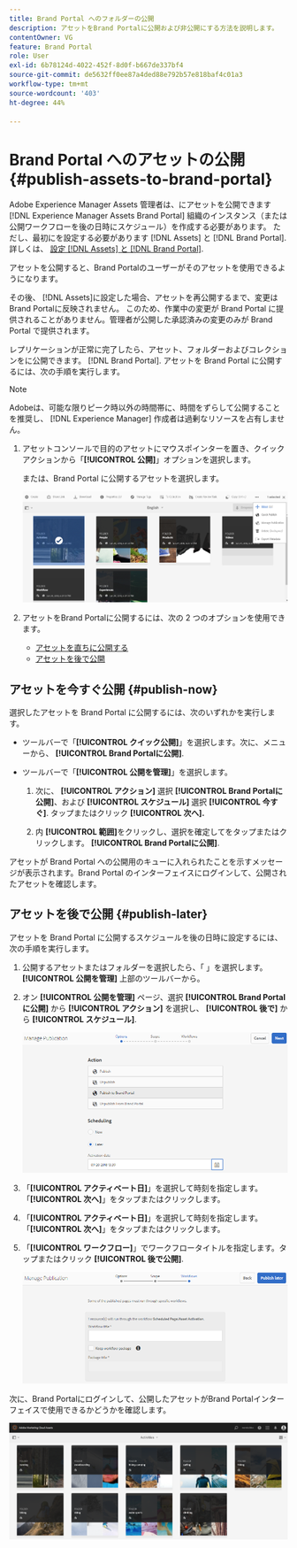 ```yaml
---
title: Brand Portal へのフォルダーの公開
description: アセットをBrand Portalに公開および非公開にする方法を説明します。
contentOwner: VG
feature: Brand Portal
role: User
exl-id: 6b78124d-4022-452f-8d0f-b667de337bf4
source-git-commit: de5632ff0ee87a4ded88e792b57e818baf4c01a3
workflow-type: tm+mt
source-wordcount: '403'
ht-degree: 44%

---
```


# Brand Portal へのアセットの公開 {#publish-assets-to-brand-portal}

Adobe Experience Manager Assets 管理者は、にアセットを公開できます [!DNL Experience Manager Assets Brand Portal] 組織のインスタンス（または公開ワークフローを後の日時にスケジュール）を作成する必要があります。 ただし、最初にを設定する必要があります [!DNL Assets] と [!DNL Brand Portal]. 詳しくは、 [設定 [!DNL Assets] と [!DNL Brand Portal]](configure-aem-assets-with-brand-portal.md).

アセットを公開すると、Brand Portalのユーザーがそのアセットを使用できるようになります。

その後、 [!DNL Assets]に設定した場合、アセットを再公開するまで、変更はBrand Portalに反映されません。 このため、作業中の変更が Brand Portal に提供されることがありません。管理者が公開した承認済みの変更のみが Brand Portal で提供されます。

レプリケーションが正常に完了したら、アセット、フォルダーおよびコレクションをに公開できます。 [!DNL Brand Portal]. アセットを Brand Portal に公開するには、次の手順を実行します。

>[!NOTE]
>
>Adobeは、可能な限りピーク時以外の時間帯に、時間をずらして公開することを推奨し、 [!DNL Experience Manager] 作成者は過剰なリソースを占有しません。

1. アセットコンソールで目的のアセットにマウスポインターを置き、クイックアクションから「**[!UICONTROL 公開]**」オプションを選択します。

   または、Brand Portal に公開するアセットを選択します。

   ![publish2bp-2](assets/publish2bp-2.png)

2. アセットをBrand Portalに公開するには、次の 2 つのオプションを使用できます。
   * [アセットを直ちに公開する](#publish-now)
   * [アセットを後で公開](#publish-later)

## アセットを今すぐ公開 {#publish-now}

選択したアセットを Brand Portal に公開するには、次のいずれかを実行します。

* ツールバーで「**[!UICONTROL クイック公開]**」を選択します。次に、メニューから、 **[!UICONTROL Brand Portalに公開]**.

* ツールバーで「**[!UICONTROL 公開を管理]**」を選択します。

   1. 次に、 **[!UICONTROL アクション]** 選択 **[!UICONTROL Brand Portalに公開]**、および **[!UICONTROL スケジュール]** 選択 **[!UICONTROL 今すぐ]**. タップまたはクリック **[!UICONTROL 次へ].**

   2. 内 **[!UICONTROL 範囲]**&#x200B;をクリックし、選択を確定してをタップまたはクリックします。 **[!UICONTROL Brand Portalに公開]**.

アセットが Brand Portal への公開用のキューに入れられたことを示すメッセージが表示されます。Brand Portal のインターフェイスにログインして、公開されたアセットを確認します。

## アセットを後で公開 {#publish-later}

アセットを Brand Portal に公開するスケジュールを後の日時に設定するには、次の手順を実行します。

1. 公開するアセットまたはフォルダーを選択したら、「 」を選択します。 **[!UICONTROL 公開を管理]** 上部のツールバーから。
2. オン **[!UICONTROL 公開を管理]** ページ、選択 **[!UICONTROL Brand Portalに公開]** から **[!UICONTROL アクション]** を選択し、 **[!UICONTROL 後で]** から **[!UICONTROL スケジュール]**.

   ![publishlaterbp-1](assets/publishlaterbp-1.png)

3. 「**[!UICONTROL アクティベート日]**」を選択して時刻を指定します。「**[!UICONTROL 次へ]**」をタップまたはクリックします。
4. 「**[!UICONTROL アクティベート日]**」を選択して時刻を指定します。「**[!UICONTROL 次へ]**」をタップまたはクリックします。
5. 「**[!UICONTROL ワークフロー]**」でワークフロータイトルを指定します。タップまたはクリック **[!UICONTROL 後で公開]**.

   ![publishworkflow](assets/publishworkflow.png)

次に、Brand Portalにログインして、公開したアセットがBrand Portalインターフェイスで使用できるかどうかを確認します。

![bp_631_landing_page](assets/bp_landing_page.png)
